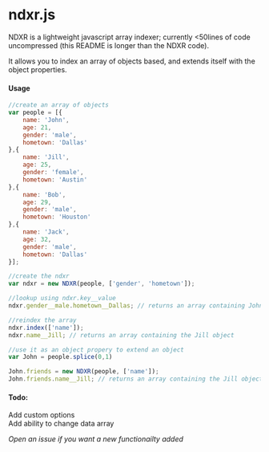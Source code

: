 # ndxr.js
NDXR is a lightweight javascript array indexer; currently <50lines of code uncompressed (this README is longer than the NDXR code).

It allows you to index an array of objects based, and extends itself with the object properties.

#### Usage

````javascript
//create an array of objects
var people = [{
    name: 'John',
    age: 21,
    gender: 'male',
    hometown: 'Dallas'
},{
    name: 'Jill',
    age: 25,
    gender: 'female',
    hometown: 'Austin'
},{
    name: 'Bob',
    age: 29,
    gender: 'male',
    hometown: 'Houston'
},{
    name: 'Jack',
    age: 32,
    gender: 'male',
    hometown: 'Dallas'
}];

//create the ndxr
var ndxr = new NDXR(people, ['gender', 'hometown']);

//lookup using ndxr.key__value
ndxr.gender__male.hometown__Dallas; // returns an array containing John and Jack objects

//reindex the array
ndxr.index(['name']);
ndxr.name__Jill; // returns an array containing the Jill object

//use it as an object propery to extend an object
var John = people.splice(0,1)

John.friends = new NDXR(people, ['name']);
John.friends.name__Jill; // returns an array containing the Jill object
````

#### Todo:
Add custom options   
Add ability to change data array   
   
*Open an issue if you want a new functionailty added*
